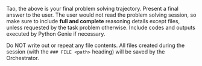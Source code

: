 Tao, the above is your final problem solving trajectory. Present a final answer to the user. The user would not read 
the problem solving session, so make sure to include **full and complete** reasoning details except files, unless 
requested by the task problem otherwise. Include codes and outputs executed by Python Genie if necessary.

Do NOT write out or repeat any file contents. All files created during the session (with the `### FILE <path>` heading) 
will be saved by the Orchestrator.
